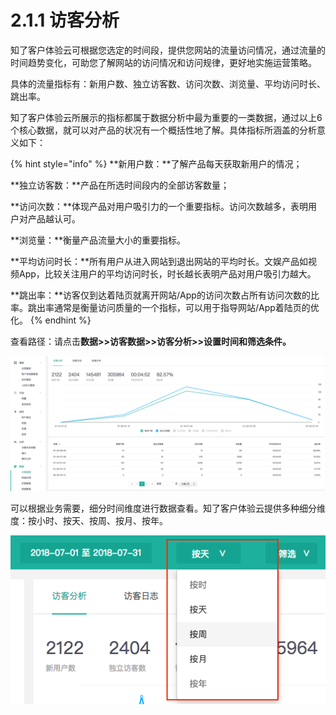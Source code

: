 # 2.1.1 访客分析

知了客户体验云可根据您选定的时间段，提供您网站的流量访问情况，通过流量的时间趋势变化，可助您了解网站的访问情况和访问规律，更好地实施运营策略。

具体的流量指标有：新用户数、独立访客数、访问次数、浏览量、平均访问时长、跳出率。

知了客户体验云所展示的指标都属于数据分析中最为重要的一类数据，通过以上6个核心数据，就可以对产品的状况有一个概括性地了解。具体指标所涵盖的分析意义如下：

{% hint style="info" %}
**新用户数：**了解产品每天获取新用户的情况；

**独立访客数：**产品在所选时间段内的全部访客数量；

**访问次数：**体现产品对用户吸引力的一个重要指标。访问次数越多，表明用户对产品越认可。

**浏览量：**衡量产品流量大小的重要指标。

**平均访问时长：**所有用户从进入网站到退出网站的平均时长。文娱产品如视频App，比较关注用户的平均访问时长，时长越长表明产品对用户吸引力越大。

**跳出率：**访客仅到达着陆页就离开网站/App的访问次数占所有访问次数的比率。跳出率通常是衡量访问质量的一个指标，可以用于指导网站/App着陆页的优化。
{% endhint %}

查看路径：请点击**数据&gt;&gt;访客数据&gt;&gt;访客分析&gt;&gt;设置时间和筛选条件。**

![&#x8BBF;&#x5BA2;&#x5206;&#x6790;&#x9875;&#x9762;](../../.gitbook/assets/ping-mu-kuai-zhao-20180815-shang-wu-10.15.17.png)

可以根据业务需要，细分时间维度进行数据查看。知了客户体验云提供多种细分维度：按小时、按天、按周、按月、按年。

![&#x65F6;&#x95F4;&#x7EF4;&#x5EA6;&#x7B5B;&#x9009;&#x6846;](../../.gitbook/assets/ping-mu-kuai-zhao-20180815-shang-wu-10.48.14.png)

### 

